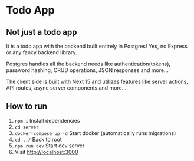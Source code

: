 # Todo App

## Not just a todo app
It is a todo app with the backend built entirely in Postgres! Yes, no Express or any fancy backend library.

Postgres handles all the backend needs like authentication(tokens), password hashing, CRUD operations, JSON responses and more...

The client side is built with Next 15 and utilizes features like server actions, API routes, async server components and more...

## How to run
1. `npm i` Install dependencies
2. `cd server`
3. `docker-compose up -d` Start docker (automatically runs migrations)
4. `cd ../` Back to root
5. `npm run dev` Start dev server
6. Visit [http://localhost:3000](http://localhost:3000)
